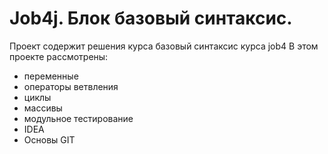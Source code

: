 # Job4j. Блок базовый синтаксис.

Проект содержит решения курса базовый синтаксис курса job4
В этом проекте рассмотрены: 
- переменные
- операторы ветвления
- циклы
- массивы
- модульное тестирование
- IDEA
- Основы GIT